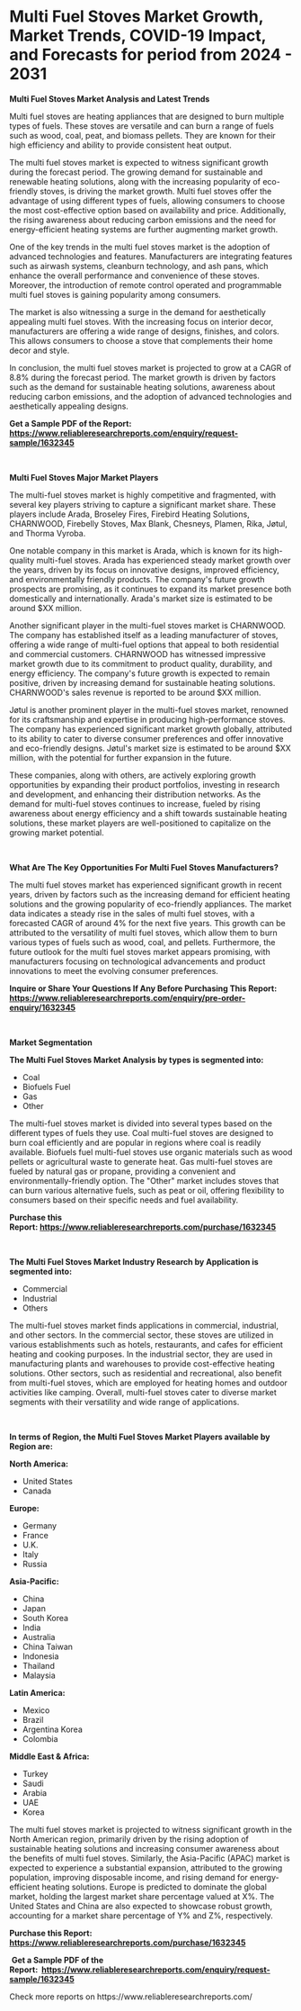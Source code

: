 <p><h1>Multi Fuel Stoves Market Growth, Market Trends, COVID-19 Impact, and Forecasts for period from 2024 - 2031</h1></p><p><strong>Multi Fuel Stoves Market Analysis and Latest Trends</strong></p>
<p><p>Multi fuel stoves are heating appliances that are designed to burn multiple types of fuels. These stoves are versatile and can burn a range of fuels such as wood, coal, peat, and biomass pellets. They are known for their high efficiency and ability to provide consistent heat output.</p><p>The multi fuel stoves market is expected to witness significant growth during the forecast period. The growing demand for sustainable and renewable heating solutions, along with the increasing popularity of eco-friendly stoves, is driving the market growth. Multi fuel stoves offer the advantage of using different types of fuels, allowing consumers to choose the most cost-effective option based on availability and price. Additionally, the rising awareness about reducing carbon emissions and the need for energy-efficient heating systems are further augmenting market growth.</p><p>One of the key trends in the multi fuel stoves market is the adoption of advanced technologies and features. Manufacturers are integrating features such as airwash systems, cleanburn technology, and ash pans, which enhance the overall performance and convenience of these stoves. Moreover, the introduction of remote control operated and programmable multi fuel stoves is gaining popularity among consumers.</p><p>The market is also witnessing a surge in the demand for aesthetically appealing multi fuel stoves. With the increasing focus on interior decor, manufacturers are offering a wide range of designs, finishes, and colors. This allows consumers to choose a stove that complements their home decor and style.</p><p>In conclusion, the multi fuel stoves market is projected to grow at a CAGR of 8.8% during the forecast period. The market growth is driven by factors such as the demand for sustainable heating solutions, awareness about reducing carbon emissions, and the adoption of advanced technologies and aesthetically appealing designs.</p></p>
<p><strong>Get a Sample PDF of the Report:&nbsp; <a href="https://www.reliableresearchreports.com/enquiry/request-sample/1632345">https://www.reliableresearchreports.com/enquiry/request-sample/1632345</a></strong></p>
<p>&nbsp;</p>
<p><strong>Multi Fuel Stoves Major Market Players</strong></p>
<p><p>The multi-fuel stoves market is highly competitive and fragmented, with several key players striving to capture a significant market share. These players include Arada, Broseley Fires, Firebird Heating Solutions, CHARNWOOD, Firebelly Stoves, Max Blank, Chesneys, Plamen, Rika, Jøtul, and Thorma Vyroba. </p><p>One notable company in this market is Arada, which is known for its high-quality multi-fuel stoves. Arada has experienced steady market growth over the years, driven by its focus on innovative designs, improved efficiency, and environmentally friendly products. The company's future growth prospects are promising, as it continues to expand its market presence both domestically and internationally. Arada's market size is estimated to be around $XX million.</p><p>Another significant player in the multi-fuel stoves market is CHARNWOOD. The company has established itself as a leading manufacturer of stoves, offering a wide range of multi-fuel options that appeal to both residential and commercial customers. CHARNWOOD has witnessed impressive market growth due to its commitment to product quality, durability, and energy efficiency. The company's future growth is expected to remain positive, driven by increasing demand for sustainable heating solutions. CHARNWOOD's sales revenue is reported to be around $XX million.</p><p>Jøtul is another prominent player in the multi-fuel stoves market, renowned for its craftsmanship and expertise in producing high-performance stoves. The company has experienced significant market growth globally, attributed to its ability to cater to diverse consumer preferences and offer innovative and eco-friendly designs. Jøtul's market size is estimated to be around $XX million, with the potential for further expansion in the future.</p><p>These companies, along with others, are actively exploring growth opportunities by expanding their product portfolios, investing in research and development, and enhancing their distribution networks. As the demand for multi-fuel stoves continues to increase, fueled by rising awareness about energy efficiency and a shift towards sustainable heating solutions, these market players are well-positioned to capitalize on the growing market potential.</p></p>
<p>&nbsp;</p>
<p><strong>What Are The Key Opportunities For Multi Fuel Stoves Manufacturers?</strong></p>
<p><p>The multi fuel stoves market has experienced significant growth in recent years, driven by factors such as the increasing demand for efficient heating solutions and the growing popularity of eco-friendly appliances. The market data indicates a steady rise in the sales of multi fuel stoves, with a forecasted CAGR of around 4% for the next five years. This growth can be attributed to the versatility of multi fuel stoves, which allow them to burn various types of fuels such as wood, coal, and pellets. Furthermore, the future outlook for the multi fuel stoves market appears promising, with manufacturers focusing on technological advancements and product innovations to meet the evolving consumer preferences.</p></p>
<p><strong>Inquire or Share Your Questions If Any Before Purchasing This Report: <a href="https://www.reliableresearchreports.com/enquiry/pre-order-enquiry/1632345">https://www.reliableresearchreports.com/enquiry/pre-order-enquiry/1632345</a></strong></p>
<p>&nbsp;</p>
<p><strong>Market Segmentation</strong></p>
<p><strong>The Multi Fuel Stoves Market Analysis by types is segmented into:</strong></p>
<p><ul><li>Coal</li><li>Biofuels Fuel</li><li>Gas</li><li>Other</li></ul></p>
<p><p>The multi-fuel stoves market is divided into several types based on the different types of fuels they use. Coal multi-fuel stoves are designed to burn coal efficiently and are popular in regions where coal is readily available. Biofuels fuel multi-fuel stoves use organic materials such as wood pellets or agricultural waste to generate heat. Gas multi-fuel stoves are fueled by natural gas or propane, providing a convenient and environmentally-friendly option. The "Other" market includes stoves that can burn various alternative fuels, such as peat or oil, offering flexibility to consumers based on their specific needs and fuel availability.</p></p>
<p><strong>Purchase this Report:&nbsp;<a href="https://www.reliableresearchreports.com/purchase/1632345">https://www.reliableresearchreports.com/purchase/1632345</a></strong></p>
<p>&nbsp;</p>
<p><strong>The Multi Fuel Stoves Market Industry Research by Application is segmented into:</strong></p>
<p><ul><li>Commercial</li><li>Industrial</li><li>Others</li></ul></p>
<p><p>The multi-fuel stoves market finds applications in commercial, industrial, and other sectors. In the commercial sector, these stoves are utilized in various establishments such as hotels, restaurants, and cafes for efficient heating and cooking purposes. In the industrial sector, they are used in manufacturing plants and warehouses to provide cost-effective heating solutions. Other sectors, such as residential and recreational, also benefit from multi-fuel stoves, which are employed for heating homes and outdoor activities like camping. Overall, multi-fuel stoves cater to diverse market segments with their versatility and wide range of applications.</p></p>
<p>&nbsp;</p>
<p><strong>In terms of Region, the Multi Fuel Stoves Market Players available by Region are:</strong></p>
<p>
    <p> <strong> North America: </strong>
        <ul>
            <li>United States</li>
            <li>Canada</li>
        </ul>
        </p> 
    <p> <strong> Europe: </strong>
        <ul>
            <li>Germany</li>
            <li>France</li>
            <li>U.K.</li>
            <li>Italy</li>
            <li>Russia</li>
        </ul>
        </p> 
    <p> <strong> Asia-Pacific: </strong>
        <ul>
            <li>China</li>
            <li>Japan</li>
            <li>South Korea</li>
            <li>India</li>
            <li>Australia</li>
            <li>China Taiwan</li>
            <li>Indonesia</li>
            <li>Thailand</li>
            <li>Malaysia</li>
        </ul>
        </p> 
    <p> <strong> Latin America: </strong>
        <ul>
            <li>Mexico</li>
            <li>Brazil</li>
            <li>Argentina Korea</li>
            <li>Colombia</li>
        </ul>
        </p> 
    <p> <strong> Middle East & Africa: </strong>
        <ul>
            <li>Turkey</li>
            <li>Saudi</li>
            <li>Arabia</li>
            <li>UAE</li>
            <li>Korea</li>
        </ul>
    </p>
    </p>
<p><p>The multi fuel stoves market is projected to witness significant growth in the North American region, primarily driven by the rising adoption of sustainable heating solutions and increasing consumer awareness about the benefits of multi fuel stoves. Similarly, the Asia-Pacific (APAC) market is expected to experience a substantial expansion, attributed to the growing population, improving disposable income, and rising demand for energy-efficient heating solutions. Europe is predicted to dominate the global market, holding the largest market share percentage valued at X%. The United States and China are also expected to showcase robust growth, accounting for a market share percentage of Y% and Z%, respectively.</p></p>
<p><strong>Purchase this Report: <a href="https://www.reliableresearchreports.com/purchase/1632345">https://www.reliableresearchreports.com/purchase/1632345</a></strong></p>
<p>&nbsp;<strong>Get a Sample PDF of the Report:&nbsp;&nbsp;<a href="https://www.reliableresearchreports.com/enquiry/request-sample/1632345">https://www.reliableresearchreports.com/enquiry/request-sample/1632345</a></strong></p>
<p><strong></strong></p>
<p>Check more reports on https://www.reliableresearchreports.com/</p>